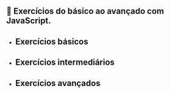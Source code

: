 ## 📖 Exercícios do básico ao avançado com JavaScript.

- <h2>Exercícios básicos</h2>

- <h2>Exercícios intermediários</h2>

- <h2>Exercícios avançados</h2>


